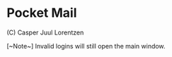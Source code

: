 Pocket Mail
=========================
(C) Casper Juul Lorentzen

[~Note~]
Invalid logins will still open
the main window.
